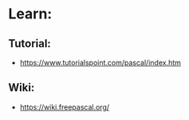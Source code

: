 # Learn:
## Tutorial:
- https://www.tutorialspoint.com/pascal/index.htm

## Wiki:
- https://wiki.freepascal.org/
